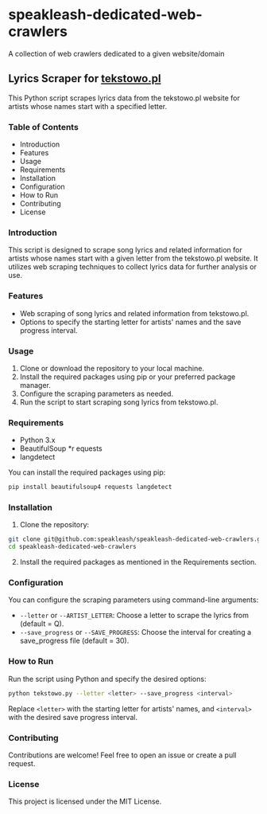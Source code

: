 
# speakleash-dedicated-web-crawlers

A collection of web crawlers dedicated to a given website/domain

## Lyrics Scraper for [tekstowo.pl](https://tekstowo.pl)  

This Python script scrapes lyrics data from the tekstowo.pl website for artists whose names start with a specified letter.

### Table of Contents

* Introduction
* Features
* Usage
* Requirements
* Installation
* Configuration
* How to Run
* Contributing
* License

### Introduction

This script is designed to scrape song lyrics and related information for artists whose names start with a given letter from the tekstowo.pl website. It utilizes web scraping techniques to collect lyrics data for further analysis or use.

### Features

* Web scraping of song lyrics and related information from tekstowo.pl.
* Options to specify the starting letter for artists' names and the save progress interval.

### Usage

1. Clone or download the repository to your local machine.
2. Install the required packages using pip or your preferred package manager.
3. Configure the scraping parameters as needed.
4. Run the script to start scraping song lyrics from tekstowo.pl.

### Requirements

* Python 3.x
* BeautifulSoup
*r equests
* langdetect

You can install the required packages using pip:

```bash
pip install beautifulsoup4 requests langdetect
```

### Installation

1. Clone the repository:

```bash
git clone git@github.com:speakleash/speakleash-dedicated-web-crawlers.git
cd speakleash-dedicated-web-crawlers
```

2. Install the required packages as mentioned in the Requirements section.

### Configuration  

You can configure the scraping parameters using command-line arguments:

* `--letter` or `--ARTIST_LETTER`: Choose a letter to scrape the lyrics from (default = Q).
* `--save_progress` or `--SAVE_PROGRESS`: Choose the interval for creating a save_progress file (default = 30).

### How to Run  

Run the script using Python and specify the desired options:

```bash
python tekstowo.py --letter <letter> --save_progress <interval>
```

Replace `<letter>` with the starting letter for artists' names, and `<interval>` with the desired save progress interval.

### Contributing

Contributions are welcome! Feel free to open an issue or create a pull request.

### License

This project is licensed under the MIT License.